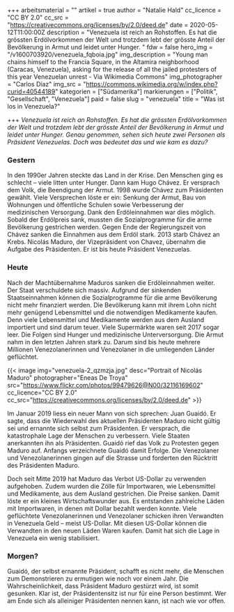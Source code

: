 +++
arbeitsmaterial = ""
artikel = true
author = "Natalie Hald"
cc_licence = "CC BY 2.0"
cc_src = "https://creativecommons.org/licenses/by/2.0/deed.de"
date = 2020-05-12T11:00:00Z
description = "Venezuela ist reich an Rohstoffen. Es hat die grössten Erdölvorkommen der Welt und trotzdem lebt der grösste Anteil der Bevölkerung in Armut und leidet unter Hunger. "
fdw = false
hero_img = "/v1600703920/venezuela_fqboia.jpg"
img_description = "Young man chains himself to the Francia Square, in the Altamira neighborhood (Caracas, Venezuela), asking for the release of all the jailed protesters of this year Venezuelan unrest - Via Wikimedia Commons"
img_photographer = "Carlos Díaz"
img_src = "https://commons.wikimedia.org/w/index.php?curid=40544189"
kategorien = ["Südamerika"]
markierungen = ["Politik", "Gesellschaft", "Venezuela"]
paid = false
slug = "venezuela"
title = "Was ist los in Venezuela?"

+++
_Venezuela ist reich an Rohstoffen. Es hat die grössten Erdölvorkommen der Welt und trotzdem lebt der grösste Anteil der Bevölkerung in Armut und leidet unter Hunger. Genau genommen, sehen sich heute zwei Personen als Präsident Venezuelas. Doch was bedeutet das und wie kam es dazu?_

### Gestern

In den 1990er Jahren steckte das Land in der Krise. Den Menschen ging es schlecht – viele litten unter Hunger. Dann kam Hugo Chávez. Er versprach dem Volk, die Beendigung der Armut. 1998 wurde Chávez zum Präsidenten gewählt. Viele Versprechen löste er ein: Senkung der Armut, Bau von Wohnungen und öffentliche Schulen sowie Verbesserung der medizinischen Versorgung. Dank den Erdöleinnahmen war dies möglich. Sobald der Erdölpreis sank, mussten die Sozialprogramme für die arme Bevölkerung gestrichen werden. Gegen Ende der Regierungszeit von Chávez sanken die Einnahmen aus dem Erdöl stark. 2013 starb Chávez an Krebs. Nicolás Maduro, der Vizepräsident von Chavez, übernahm die Aufgabe des Präsidenten. Er ist bis heute Präsident Venezuelas.

### Heute

Nach der Machtübernahme Maduros sanken die Erdöleinnahmen weiter. Der Staat verschuldete sich massiv. Aufgrund der sinkenden Staatseinnahmen können die Sozialprogramme für die arme Bevölkerung nicht mehr finanziert werden. Die Bevölkerung kann mit ihrem Lohn nicht mehr genügend Lebensmittel und die notwendigen Medikamente kaufen. Denn viele Lebensmittel und Medikamente werden aus dem Ausland importiert und sind darum teuer. Viele Supermärkte waren seit 2017 sogar leer. Die Folgen sind Hunger und medizinische Unterversorgung. Die Armut nahm in den letzten Jahren stark zu. Darum sind bis heute mehrere Millionen Venezolanerinnen und Venezolaner in die umliegenden Länder geflüchtet.

{{< image img="venezuela-2_qzmzja.jpg" desc="Portrait of Nicolás Maduro" photographer="Eneas De Troya" src="https://www.flickr.com/photos/99479626@N00/32116169602" cc_licence="CC BY 2.0" cc_src="https://creativecommons.org/licenses/by/2.0/deed.de" >}}

Im Januar 2019 liess ein neuer Mann von sich sprechen: Juan Guaidó. Er sagte, dass die Wiederwahl des aktuellen Präsidenten Maduro nicht gültig sei und ernannte sich selbst zum Präsidenten. Er versprach, die katastrophale Lage der Menschen zu verbessern. Viele Staaten anerkannten ihn als Präsidenten. Guaidó rief das Volk zu Protesten gegen Maduro auf. Anfangs verzeichnete Guaidó damit Erfolge. Die Venezolaner und Venezolanerinnen gingen auf die Strasse und forderten den Rücktritt des Präsidenten Maduro.

Doch seit Mitte 2019 hat Maduro das Verbot US-Dollar zu verwenden aufgehoben. Zudem wurden die Zölle für Importwaren, wie Lebensmittel und Medikamente, aus dem Ausland gestrichen. Die Preise sanken. Damit löste er ein kleines Wirtschaftswunder aus. Es entstanden zahlreiche Läden mit Importwaren, in denen mit Dollar bezahlt werden konnte. Viele geflüchtete Venezolanerinnen und Venezolaner schicken ihren Verwandten in Venezuela Geld – meist US-Dollar. Mit diesen US-Dollar können die Verwandten in den neuen Läden Waren kaufen. Damit hat sich die Lage in Venezuela ein wenig stabilisiert.

### Morgen?

Guaidó, der selbst ernannte Präsident, schafft es nicht mehr, die Menschen zum Demonstrieren zu ermutigen wie noch vor einem Jahr. Die Wahrscheinlichkeit, dass Präsident Maduro gestürzt wird, ist somit gesunken. Klar ist, der Präsidentensitz ist nur für eine Person bestimmt. Wer am Ende sich als alleiniger Präsidenten nennen kann, ist nach wie vor offen.